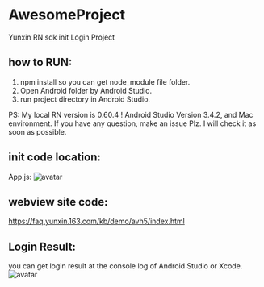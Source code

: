 # AwesomeProject
Yunxin RN sdk init Login Project

## how to RUN:

1. npm install
  so you can get node_module file folder.
2. Open Android folder by Android Studio.
3. run project directory in Android Studio.

PS:   My local RN version is 0.60.4 ! Android Studio Version 3.4.2, and Mac environment.
      If you have any question, make an issue Plz. I will check it as soon as possible.

## init code location:

App.js:
![avatar](https://nim-nosdn.netease.im/MTAxMTAwMg==/bmltYV8xMDkyNTAxOTIxXzE1OTk0NDY5ODExNjZfZTJiNjFlNDAtNWVhMy00YWY3LWI4MTEtZDdiN2ZlMzA1NGY1?imageView&createTime=1599446981630)

## webview site code:
https://faq.yunxin.163.com/kb/demo/avh5/index.html

## Login Result:

you can get login result at the console log of Android Studio or Xcode.
![avatar](https://nim-nosdn.netease.im/MTAxMTAwMg==/bmltYV8xMDkyNTAxOTIxXzE1OTk0NDcyMjg0NjlfNDY3MzlmYTItODY3My00NjRjLWI1Y2UtZWNhMjZjYjI3MWM5?imageView&createTime=1599447228851)

